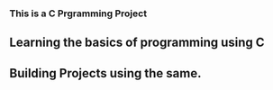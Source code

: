 ### This is a C Prgramming Project
## Learning the basics of programming using C
## Building Projects using the same.

